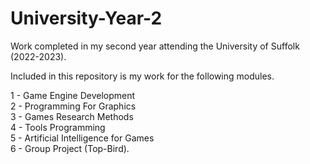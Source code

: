 # University-Year-2
Work completed in my second year attending the University of Suffolk (2022-2023).  

Included in this repository is my work for the following modules.

1 - Game Engine Development   
2 - Programming For Graphics    
3 - Games Research Methods   
4 - Tools Programming   
5 - Artificial Intelligence for Games   
6 - Group Project (Top-Bird).  
